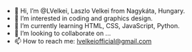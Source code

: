 - 👋 Hi, I’m @LVelkei, Laszlo Velkei from Nagykáta, Hungary.
- 👀 I’m interested in coding and graphics design.
- 🌱 I’m currently learning HTML, CSS, JavaScript, Python.
- 💞️ I’m looking to collaborate on ...
- 📫 How to reach me: lvelkeiofficial@gmail.com

<!---
LVelkei/LVelkei is a ✨ special ✨ repository because its `README.md` (this file) appears on your GitHub profile.
You can click the Preview link to take a look at your changes.
--->
